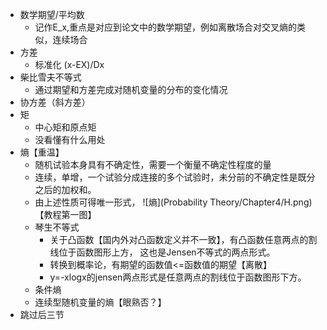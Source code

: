 - 数学期望/平均数
    - 记作E_x,重点是对应到论文中的数学期望，例如离散场合对交叉熵的类似，连续场合
- 方差
    - 标准化  (x-EX)/Dx
- 柴比雪夫不等式
    - 通过期望和方差完成对随机变量的分布的变化情况
- 协方差（斜方差）
- 矩
    - 中心矩和原点矩
    - 没看懂有什么用处
- 熵【重温】
    - 随机试验本身具有不确定性，需要一个衡量不确定性程度的量
    - 连续，单增，一个试验分成连接的多个试验时，未分前的不确定性是既分之后的加权和。
    - 由上述性质可得唯一形式，
    ![熵](Probability Theory/Chapter4/H.png)
    【教程第一图】
    - 琴生不等式 
        - 关于凸函数【国内外对凸函数定义并不一致】，有凸函数任意两点的割线位于函数图形上方， 这也是Jensen不等式的两点形式。
        - 转换到概率论，有期望的函数值<=函数值的期望【离散】
        - y=-xlogx的jensen两点形式是任意两点的割线位于函数图形下方。
    - 条件熵
    - 连续型随机变量的熵【眼熟否？】
- 跳过后三节


